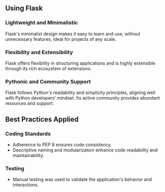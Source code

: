 

## Using Flask

### Lightweight and Minimalistic

Flask's minimalist design makes it easy to learn and use, without unnecessary features, ideal for projects of any scale.

### Flexibility and Extensibility

Flask offers flexibility in structuring applications and is highly extensible through its rich ecosystem of extensions.

### Pythonic and Community Support

Flask follows Python's readability and simplicity principles, aligning well with Python developers' mindset. Its active community provides abundant resources and support.

## Best Practices Applied

### Coding Standards

- Adherence to PEP 8 ensures code consistency.
- Descriptive naming and modularization enhance code readability and maintainability.

### Testing

- Manual testing was used to validate the application's behavior and interactions.
